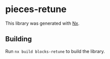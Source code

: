 # pieces-retune

This library was generated with [Nx](https://nx.dev).

## Building

Run `nx build blocks-retune` to build the library.
